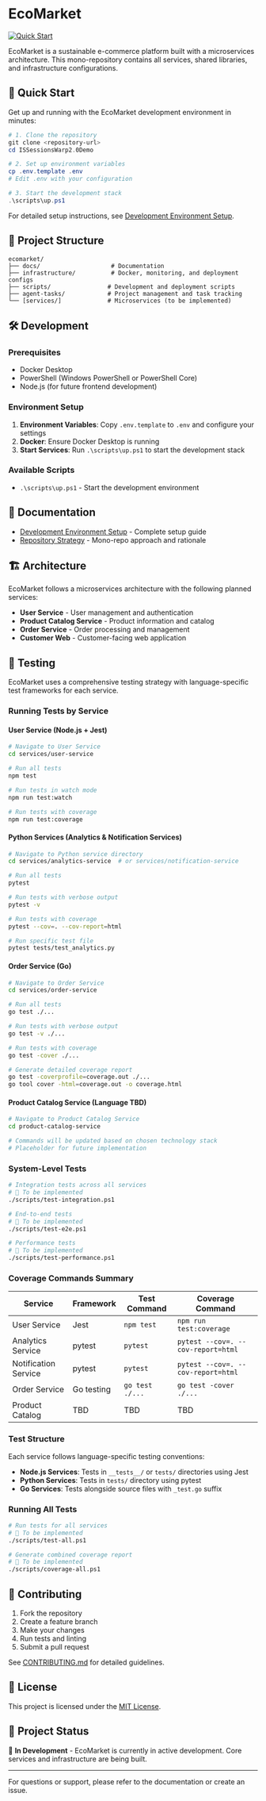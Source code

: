 # EcoMarket

[![Quick Start](https://img.shields.io/badge/Quick%20Start-Get%20Started-brightgreen?style=for-the-badge)](docs/dev-environment.md)

EcoMarket is a sustainable e-commerce platform built with a microservices architecture. This mono-repository contains all services, shared libraries, and infrastructure configurations.

## 🚀 Quick Start

Get up and running with the EcoMarket development environment in minutes:

```powershell
# 1. Clone the repository
git clone <repository-url>
cd ISSessionsWarp2.0Demo

# 2. Set up environment variables
cp .env.template .env
# Edit .env with your configuration

# 3. Start the development stack
.\scripts\up.ps1
```

For detailed setup instructions, see [Development Environment Setup](docs/dev-environment.md).

## 📁 Project Structure

```
ecomarket/
├── docs/                    # Documentation
├── infrastructure/          # Docker, monitoring, and deployment configs
├── scripts/                # Development and deployment scripts
├── agent-tasks/            # Project management and task tracking
└── [services/]             # Microservices (to be implemented)
```

## 🛠️ Development

### Prerequisites

- Docker Desktop
- PowerShell (Windows PowerShell or PowerShell Core)
- Node.js (for future frontend development)

### Environment Setup

1. **Environment Variables**: Copy `.env.template` to `.env` and configure your settings
2. **Docker**: Ensure Docker Desktop is running
3. **Start Services**: Run `.\scripts\up.ps1` to start the development stack

### Available Scripts

- `.\scripts\up.ps1` - Start the development environment

## 📖 Documentation

- [Development Environment Setup](docs/dev-environment.md) - Complete setup guide
- [Repository Strategy](docs/repository-strategy.md) - Mono-repo approach and rationale

## 🏗️ Architecture

EcoMarket follows a microservices architecture with the following planned services:

- **User Service** - User management and authentication
- **Product Catalog Service** - Product information and catalog
- **Order Service** - Order processing and management
- **Customer Web** - Customer-facing web application

## 🧪 Testing

EcoMarket uses a comprehensive testing strategy with language-specific test frameworks for each service.

### Running Tests by Service

#### User Service (Node.js + Jest)
```bash
# Navigate to User Service
cd services/user-service

# Run all tests
npm test

# Run tests in watch mode
npm run test:watch

# Run tests with coverage
npm run test:coverage
```

#### Python Services (Analytics & Notification Services)
```bash
# Navigate to Python service directory
cd services/analytics-service  # or services/notification-service

# Run all tests
pytest

# Run tests with verbose output
pytest -v

# Run tests with coverage
pytest --cov=. --cov-report=html

# Run specific test file
pytest tests/test_analytics.py
```

#### Order Service (Go)
```bash
# Navigate to Order Service
cd services/order-service

# Run all tests
go test ./...

# Run tests with verbose output
go test -v ./...

# Run tests with coverage
go test -cover ./...

# Generate detailed coverage report
go test -coverprofile=coverage.out ./...
go tool cover -html=coverage.out -o coverage.html
```

#### Product Catalog Service (Language TBD)
```bash
# Navigate to Product Catalog Service
cd product-catalog-service

# Commands will be updated based on chosen technology stack
# Placeholder for future implementation
```

### System-Level Tests

```bash
# Integration tests across all services
# 🚧 To be implemented
./scripts/test-integration.ps1

# End-to-end tests
# 🚧 To be implemented  
./scripts/test-e2e.ps1

# Performance tests
# 🚧 To be implemented
./scripts/test-performance.ps1
```

### Coverage Commands Summary

| Service | Framework | Test Command | Coverage Command |
|---------|-----------|--------------|------------------|
| User Service | Jest | `npm test` | `npm run test:coverage` |
| Analytics Service | pytest | `pytest` | `pytest --cov=. --cov-report=html` |
| Notification Service | pytest | `pytest` | `pytest --cov=. --cov-report=html` |
| Order Service | Go testing | `go test ./...` | `go test -cover ./...` |
| Product Catalog | TBD | TBD | TBD |

### Test Structure

Each service follows language-specific testing conventions:

- **Node.js Services**: Tests in `__tests__/` or `tests/` directories using Jest
- **Python Services**: Tests in `tests/` directory using pytest
- **Go Services**: Tests alongside source files with `_test.go` suffix

### Running All Tests

```bash
# Run tests for all services
# 🚧 To be implemented
./scripts/test-all.ps1

# Generate combined coverage report
# 🚧 To be implemented
./scripts/coverage-all.ps1
```

## 🤝 Contributing

1. Fork the repository
2. Create a feature branch
3. Make your changes
4. Run tests and linting
5. Submit a pull request

See [CONTRIBUTING.md](CONTRIBUTING.md) for detailed guidelines.

## 📄 License

This project is licensed under the [MIT License](LICENSE).

## 🚦 Project Status

🚧 **In Development** - EcoMarket is currently in active development. Core services and infrastructure are being built.

---

For questions or support, please refer to the documentation or create an issue.
